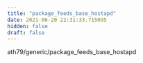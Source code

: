 ```yaml
---
title: "package_feeds_base_hostapd"
date: 2021-06-20 22:31:33.715095
hidden: false
draft: false
---
```


ath79/generic/package_feeds_base_hostapd

